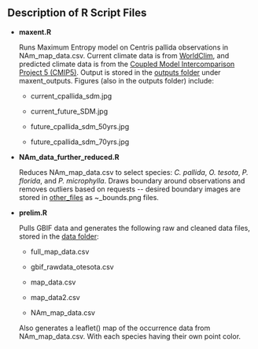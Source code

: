 ## Description of R Script Files

-   **maxent.R**

    Runs Maximum Entropy model on Centris pallida observations in NAm_map_data.csv. Current climate data is from [WorldClim](https://worldclim.org/), and predicted climate data is from the [Coupled Model Intercomparison Project 5 (CMIP5)](https://esgf-node.llnl.gov/projects/cmip5/). Output is stored in the [outputs folder](https://github.com/Big-Biodiversity-Collaborative/DesertBees/tree/main/output) under maxent_outputs. Figures (also in the outputs folder) include:

    -   current_cpallida_sdm.jpg

    -   current_future_SDM.jpg

    -   future_cpallida_sdm_50yrs.jpg

    -   future_cpallida_sdm_70yrs.jpg

-   **NAm_data_further_reduced.R**

    Reduces NAm_map_data.csv to select species: *C. pallida*, *O. tesota*, *P. florida*, and *P. microphylla*. Draws boundary around observations and removes outliers based on requests -- desired boundary images are stored in [other_files](https://github.com/Big-Biodiversity-Collaborative/DesertBees/tree/main/other_files) as \~\_bounds.png files.

-   **prelim.R**

    Pulls GBIF data and generates the following raw and cleaned data files, stored in the [data folder](https://github.com/Big-Biodiversity-Collaborative/DesertBees/tree/main/data):

    -   full_map_data.csv

    -   gbif_rawdata_otesota.csv

    -   map_data.csv

    -   map_data2.csv

    -   NAm_map_data.csv

    Also generates a leaflet() map of the occurrence data from NAm_map_data.csv. With each species having their own point color.
